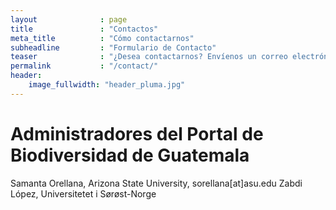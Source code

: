 ```yaml
---
layout              : page
title               : "Contactos"
meta_title          : "Cómo contactarnos"
subheadline         : "Formulario de Contacto"
teaser              : "¿Desea contactarnos? Envíenos un correo electrónico."
permalink           : "/contact/"
header:
    image_fullwidth: "header_pluma.jpg"
---
```

# Administradores del Portal de Biodiversidad de Guatemala

Samanta Orellana, Arizona State University, sorellana[at]asu.edu
Zabdi López, Universitetet i Sørøst-Norge
